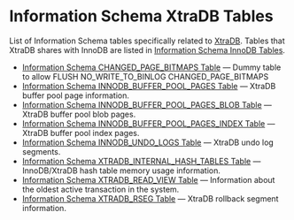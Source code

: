 # Information Schema XtraDB Tables

List of Information Schema tables specifically related to [XtraDB](/kb/en/xtradb/). Tables that XtraDB shares with InnoDB are listed in [Information Schema InnoDB Tables](/sql-statements-structure/sql-statements/administrative-sql-statements/system-tables/information-schema/information-schema-tables/information-schema-innodb-tables).

- [Information Schema CHANGED_PAGE_BITMAPS Table](/sql-statements-structure/sql-statements/administrative-sql-statements/system-tables/information-schema/information-schema-tables/information-schema-xtradb-tables/information-schema-changed_page_bitmaps-table/) — Dummy table to allow FLUSH NO_WRITE_TO_BINLOG CHANGED_PAGE_BITMAPS
- [Information Schema INNODB_BUFFER_POOL_PAGES Table](/kb/en/library/documentation/sql-statements-structure/sql-statements/administrative-sql-statements/system-tables/information-schema/information-schema-tables/information-schema-innodb-tables/information-schema-innodb_buffer_pool_pages-table/) — XtraDB buffer pool page information.
- [Information Schema INNODB_BUFFER_POOL_PAGES_BLOB Table](/kb/en/library/documentation/sql-statements-structure/sql-statements/administrative-sql-statements/system-tables/information-schema/information-schema-tables/information-schema-innodb-tables/information-schema-innodb_buffer_pool_pages_blob-table/) — XtraDB buffer pool blob pages.
- [Information Schema INNODB_BUFFER_POOL_PAGES_INDEX Table](/kb/en/library/documentation/sql-statements-structure/sql-statements/administrative-sql-statements/system-tables/information-schema/information-schema-tables/information-schema-innodb-tables/information-schema-innodb_buffer_pool_pages_index-table/) — XtraDB buffer pool index pages.
- [Information Schema INNODB_UNDO_LOGS Table](/sql-statements-structure/sql-statements/administrative-sql-statements/system-tables/information-schema/information-schema-tables/information-schema-innodb-tables/information-schema-innodb_undo_logs-table/) — XtraDB undo log segments.
- [Information Schema XTRADB_INTERNAL_HASH_TABLES Table](/kb/en/library/documentation/sql-statements-structure/sql-statements/administrative-sql-statements/system-tables/information-schema/information-schema-tables/information-schema-xtradb-tables/information-schema-xtradb_internal_hash_tables-table/) — InnoDB/XtraDB hash table memory usage information.
- [Information Schema XTRADB_READ_VIEW Table](/kb/en/library/documentation/sql-statements-structure/sql-statements/administrative-sql-statements/system-tables/information-schema/information-schema-tables/information-schema-xtradb-tables/information-schema-xtradb_read_view-table/) — Information about the oldest active transaction in the system.
- [Information Schema XTRADB_RSEG Table](/sql-statements-structure/sql-statements/administrative-sql-statements/system-tables/information-schema/information-schema-tables/information-schema-xtradb-tables/information-schema-xtradb_rseg-table/) — XtraDB rollback segment information.